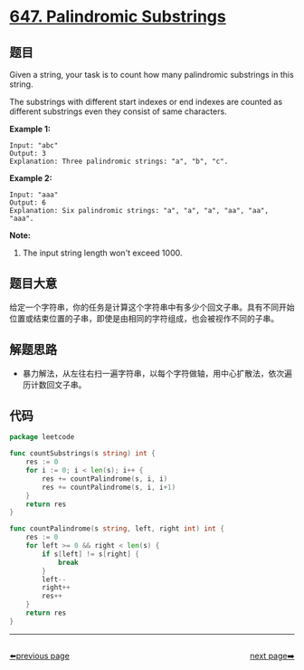 # [647. Palindromic Substrings](https://leetcode.com/problems/palindromic-substrings/)


## 题目

Given a string, your task is to count how many palindromic substrings in this string.

The substrings with different start indexes or end indexes are counted as different substrings even they consist of same characters.

**Example 1:**

```
Input: "abc"
Output: 3
Explanation: Three palindromic strings: "a", "b", "c".
```

**Example 2:**

```
Input: "aaa"
Output: 6
Explanation: Six palindromic strings: "a", "a", "a", "aa", "aa", "aaa".
```

**Note:**

1. The input string length won't exceed 1000.

## 题目大意

给定一个字符串，你的任务是计算这个字符串中有多少个回文子串。具有不同开始位置或结束位置的子串，即使是由相同的字符组成，也会被视作不同的子串。

## 解题思路

- 暴力解法，从左往右扫一遍字符串，以每个字符做轴，用中心扩散法，依次遍历计数回文子串。

## 代码

```go
package leetcode

func countSubstrings(s string) int {
	res := 0
	for i := 0; i < len(s); i++ {
		res += countPalindrome(s, i, i)
		res += countPalindrome(s, i, i+1)
	}
	return res
}

func countPalindrome(s string, left, right int) int {
	res := 0
	for left >= 0 && right < len(s) {
		if s[left] != s[right] {
			break
		}
		left--
		right++
		res++
	}
	return res
}
```



----------------------------------------------
<div style="display: flex;justify-content: space-between;align-items: center;">
<p><a href="https://books.halfrost.com/leetcode/ChapterFour/0600~0699/0645.Set-Mismatch/">⬅️previous page</a></p>
<p><a href="https://books.halfrost.com/leetcode/ChapterFour/0600~0699/0648.Replace-Words/">next page➡️</a></p>
</div>
